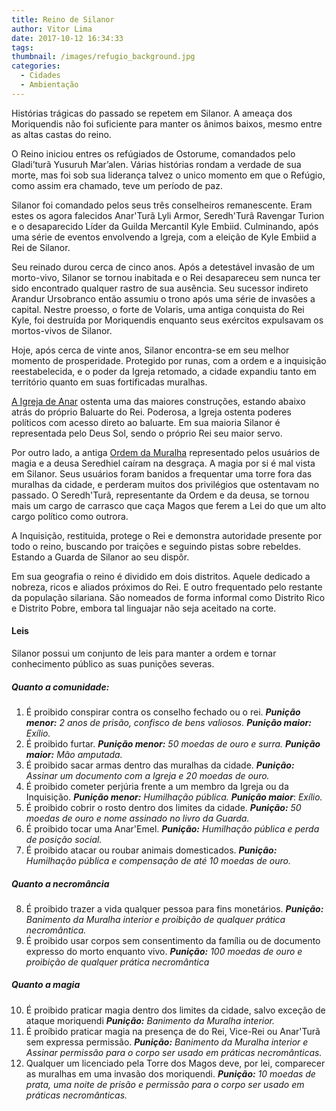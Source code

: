 ```yaml
---
title: Reino de Silanor
author: Vitor Lima
date: 2017-10-12 16:34:33
tags:
thumbnail: /images/refugio_background.jpg
categories:
  - Cidades
  - Ambientação
---
```


Histórias trágicas do passado se repetem em Silanor.
A ameaça dos Moriquendis não foi suficiente para manter os ânimos baixos, mesmo entre as altas castas do reino.

O Reino iniciou entres os refúgiados de Ostorume, comandados pelo Gladi’turã Yusuruh Mar’alen. Várias histórias rondam a verdade de sua morte, mas foi sob sua liderança talvez o unico momento em que o Refúgio, como assim era chamado, teve um período de paz.

Silanor foi comandado pelos seus três conselheiros remanescente. Eram estes os agora falecidos Anar'Turã Lyli Armor, Seredh'Turã Ravengar Turion e o desaparecido Líder da Guilda Mercantil Kyle Embiid. Culminando, após uma série de eventos envolvendo a Igreja, com a eleição de Kyle Embiid a Rei de Silanor.

Seu reinado durou cerca de cinco anos. Após a detestável invasão de um morto-vivo, Silanor se tornou inabitada e o Rei desapareceu sem nunca ter sido encontrado qualquer rastro de sua ausência. Seu sucessor indireto Arandur Ursobranco então assumiu o trono após uma série de invasões a capital. Nestre proesso, o forte de Volaris, uma antiga conquista do Rei Kyle, foi destruída por Moriquendis enquanto seus exércitos expulsavam os mortos-vivos de Silanor.

Hoje, após cerca de vinte anos, Silanor encontra-se em seu melhor momento de prosperidade. Protegido por runas, com a ordem e a inquisição reestabelecida, e o poder da Igreja retomado, a cidade expandiu tanto em território quanto em suas fortificadas muralhas.

[A Igreja de Anar](/faccoes#igreja-de-anar) ostenta uma das maiores construções, estando abaixo atrás do próprio Baluarte do Rei. Poderosa, a Igreja ostenta poderes políticos com acesso direto ao baluarte. Em sua maioria Silanor é representada pelo Deus Sol, sendo o próprio Rei seu maior servo.

Por outro lado, a antiga [Ordem da Muralha](/faccoes#torre-dos-magos) representado pelos usuários de magia e a deusa Seredhiel caíram na desgraça. A magia por si é mal vista em Silanor. Seus usuários foram banidos a frequentar uma torre fora das muralhas da cidade, e perderam muitos dos privilégios que ostentavam no passado. O Seredh'Turã, representante da Ordem e da deusa, se tornou mais um cargo de carrasco que caça Magos que ferem a Lei do que um alto cargo político como outrora.

A Inquisição, restituida, protege o Rei e demonstra autoridade presente por todo o reino, buscando por traições e seguindo pistas sobre rebeldes. Estando a Guarda de Silanor ao seu dispôr.

Em sua geografia o reino é dividido em dois distritos. Aquele dedicado a nobreza, ricos e aliados próximos do Rei. E outro frequentado pelo restante da população silariana. São nomeados de forma informal como Distrito Rico e Distrito Pobre, embora tal linguajar não seja aceitado na corte.

#### Leis
Silanor possui um conjunto de leis para manter a ordem e tornar conhecimento público as suas punições severas.

##### Quanto a comunidade:
1. É proibido conspirar contra os conselho fechado ou o rei. ***Punição menor:*** *2 anos de prisão, confisco de bens valiosos.* ***Punição maior:*** *Exílio.*
2. É proibido furtar. ***Punição menor:*** *50 moedas de ouro e surra.* ***Punição maior:*** *Mão amputada.*
3. É proibido sacar armas dentro das muralhas da cidade. ***Punição:*** *Assinar um documento com a Igreja e 20 moedas de ouro.*
4. É proibido cometer perjúria frente a um membro da Igreja ou da Inquisição. ***Punição menor:*** *Humilhação pública.* ***Punição maior***: *Exílio.*
5. É proibido cobrir o rosto dentro dos limites da cidade. ***Punição:*** *50 moedas de ouro e nome assinado no livro da Guarda.*
6. É proibido tocar uma Anar'Emel. ***Punição:*** *Humilhação pública e perda de posição social.*
7. É proibido atacar ou roubar animais domesticados. ***Punição:*** *Humilhação pública e compensação de até 10 moedas de ouro.*

##### Quanto a necromância
8. É proibido trazer a vida qualquer pessoa para fins monetários. ***Punição:*** *Banimento da Muralha interior e proibição de qualquer prática necromântica.*
9. É proibido usar corpos sem consentimento da família ou de documento expresso do morto enquanto vivo. ***Punição:*** *100 moedas de ouro e proibição de qualquer prática necromântica*

##### Quanto a magia
10. É proibido praticar magia dentro dos limites da cidade, salvo exceção de ataque moriquendi ***Punição:*** *Banimento da Muralha interior.*
11. É proíbido praticar magia na presença de do Rei, Vice-Rei ou Anar'Turã sem expressa permissão. ***Punição:*** *Banimento da Muralha interior e Assinar permissão para o corpo ser usado em práticas necromânticas.*
12. Qualquer um licenciado pela Torre dos Magos deve, por lei, comparecer as muralhas em uma invasão dos moriquendi. ***Punição:*** *10 moedas de prata, uma noite de prisão e permissão para o corpo ser usado em práticas necromânticas.*
